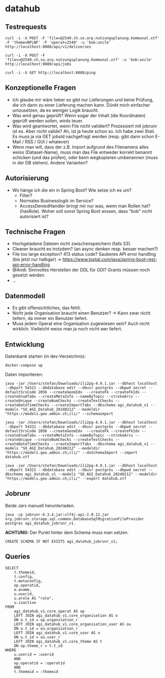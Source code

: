 # datahub

## Testrequests
```
curl -i -X POST -F 'file=@2549.ch.so.arp.nutzungsplanung.kommunal.xtf' -F 'theme=NPLNF' -F 'operat=2549' -u 'bob:uncle' http://localhost:8080/api/v1/deliveries
```

```
curl -i -X POST -F 'files=@2549.ch.so.arp.nutzungsplanung.kommunal.xtf' -u 'bob:uncle' http://localhost:8080/api/jobs
```

```
curl -i -X GET http://localhost:8080/ping
```

## Konzeptionelle Fragen
- Ich glaube mir wäre lieber es gibt nur Lieferungen und keine Prüfung, die ich dann zu einer Lieferung machen kann. Dünkt mich einfacher umzusetzen, da es weniger Logik braucht.
- Was wird genau geprüft? Wenn sogar der Inhalt (die Koordinaten) geprüft werden sollen, wirds teuer.
- Was wird geantwortet, wenn File nicht validiert? Prozessiert mit jobrunr ist es. Aber nicht valide? Ah, ist ja heute schon so. Ich habe zwei Stati. Es muss ja via GET jobsId nachgefragt werden (resp. gibt dann schon E-Mail / RSS / GUI / whatever)
- Wenn man will, dass der z.B. Import aufgrund des Filenamens alles weiss (Dataset-Name), muss man das File entweder korrekt benannt schicken (und das prüfen), oder beim wegkopieren umbenennen (muss in der DB stehen). Andere Varianten?

## Autorisierung

- Wo hänge ich die ein in Spring Boot? Wie setze ich es um?
  * Filter? 
  * Normales Businesslogik im Service?
  * AccessDeniedHandler bringt mir nur was, wenn man Rollen hat? (hasRole). Woher soll sonst Spring Boot wissen, dass "bob" nicht autorisiert ist?



## Technische Fragen
- Hochgeladene Dateien nicht zwischenspeichern (falls S3).
- Cleaner braucht es trotzdem? (an async denken resp. besser machen?)
- File too large exception? 413 status code? Sauberes API error handling (bis jetzt nur halbgar) -> https://www.toptal.com/java/spring-boot-rest-api-error-handling 
- @Andi: Sinnvolles Herstellen der DDL für GDI? Grants müssen noch gesetzt werden. 
- ...

## Datenmodell

- Es gibt offensichtliches, das fehlt.
- Nicht jede Organisation braucht einen Benutzer? -> Kann zwar nicht liefern, da immer ein Benutzer liefert. 
- Muss jedem Operat eine Organisation zugewiesen sein? Auch nicht wirklich. Vielleicht weiss man ja noch nicht wer liefert.


## Entwicklung

Datenbank starten (in dev-Verzeichnis):
```
docker-compose up
```

Daten importieren:
```
java -jar /Users/stefan/Downloads/ili2pg-4.9.1.jar --dbhost localhost --dbport 54321 --dbdatabase edit --dbusr postgres --dbpwd secret --defaultSrsCode 2056 --createGeomIdx  --createFk --createFkIdx --createEnumTabs --createMetaInfo --nameByTopic --strokeArcs --createUnique --createNumChecks --createTextChecks --createDateTimeChecks --createImportTabs --dbschema agi_datahub_v1 --models "SO_AGI_Datahub_20240212" --modeldir "https://models.geo.admin.ch;ili/" --schemaimport
```

```
java -jar /Users/stefan/Downloads/ili2pg-4.9.1.jar --dbhost localhost --dbport 54321 --dbdatabase edit --dbusr postgres --dbpwd secret --defaultSrsCode 2056 --createGeomIdx  --createFk --createFkIdx --createEnumTabs --createMetaInfo --nameByTopic --strokeArcs --createUnique --createNumChecks --createTextChecks --createDateTimeChecks --createImportTabs --dbschema agi_datahub_v1 --models "SO_AGI_Datahub_20240212" --modeldir "https://models.geo.admin.ch;ili/" --doSchemaImport --import datahub.xtf
```

```
java -jar /Users/stefan/Downloads/ili2pg-4.9.1.jar --dbhost localhost --dbport 54321 --dbdatabase edit --dbusr postgres --dbpwd secret --dbschema agi_datahub_v1 --models "SO_AGI_Datahub_20240212" --modeldir "https://models.geo.admin.ch;ili/" --export datahub.xtf
```

## Jobrunr

Beide Jars manuell herunterladen.
```
java -cp jobrunr-6.3.4.jar:slf4j-api-2.0.12.jar org.jobrunr.storage.sql.common.DatabaseSqlMigrationFileProvider postgres agi_datahub_jobrunr_v1.
```
**ACHTUNG:** Der Punkt hinter dem Schema muss man setzen.

```
CREATE SCHEMA IF NOT EXISTS agi_datahub_jobrunr_v1;
```


## Queries

```
SELECT 
    t.themeid,
    t.config,
    t.metaconfig,
    op.operatid,
    o.aname,
    u.userid,
    u.arole AS "role",
    u.isactive 
FROM 
    agi_datahub_v1.core_operat AS op 
    LEFT JOIN agi_datahub_v1.core_organisation AS o 
    ON o.t_id = op.organisation_r 
    LEFT JOIN agi_datahub_v1.core_organisation_user AS ou 
    ON o.t_id = ou.organisation_r 
    LEFT JOIN agi_datahub_v1.core_user AS u 
    ON u.t_id = ou.user_r 
    LEFT JOIN agi_datahub_v1.core_theme AS t 
    ON op.theme_r = t.t_id 
WHERE 
    u.userid = :userid
    AND 
    op.operatid = :operatid
    AND 
    t.themeid = :themeid
```